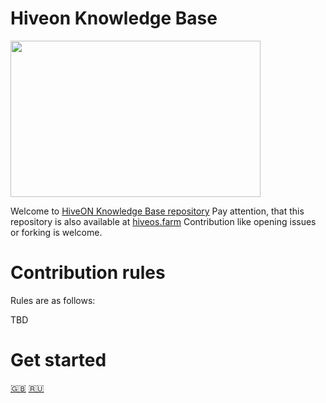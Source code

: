# Hiveon Knowledge Base

<img
  src="https://github.com/minershive/hiveon-kb/raw/master/images/logo.svg?sanitize=true" data-canonical-src="https://github.com/minershive/hiveon-kb/raw/master/images/logo.svg"
  width="400"
  height="250"
/>

Welcome to [HiveON Knowledge Base repository](https://github.com/minershive/hiveon-kb)
Pay attention, that this repository is also available at [hiveos.farm](http://hiveos.farm/knowledge-base)
Сontribution like opening issues or forking is welcome.

# Сontribution rules

Rules are as follows:

TBD

# Get started

[🇬🇧](knowledge-base.md#hiveon-kb)
[🇷🇺](knowledge-base_ru.md#hiveon-kb)
